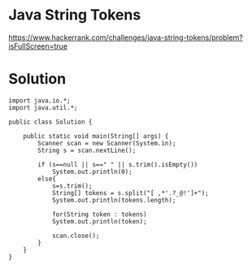 # Java String Tokens

https://www.hackerrank.com/challenges/java-string-tokens/problem?isFullScreen=true

# Solution
```
import java.io.*;
import java.util.*;

public class Solution {

    public static void main(String[] args) {
        Scanner scan = new Scanner(System.in);
        String s = scan.nextLine();

        if (s==null || s==" " || s.trim().isEmpty()) 
            System.out.println(0);
        else{
            s=s.trim();
            String[] tokens = s.split("[ ,*'.?_@!']+");
            System.out.println(tokens.length);

            for(String token : tokens)
            System.out.println(token);
    
            scan.close();
        }
    }
}
```